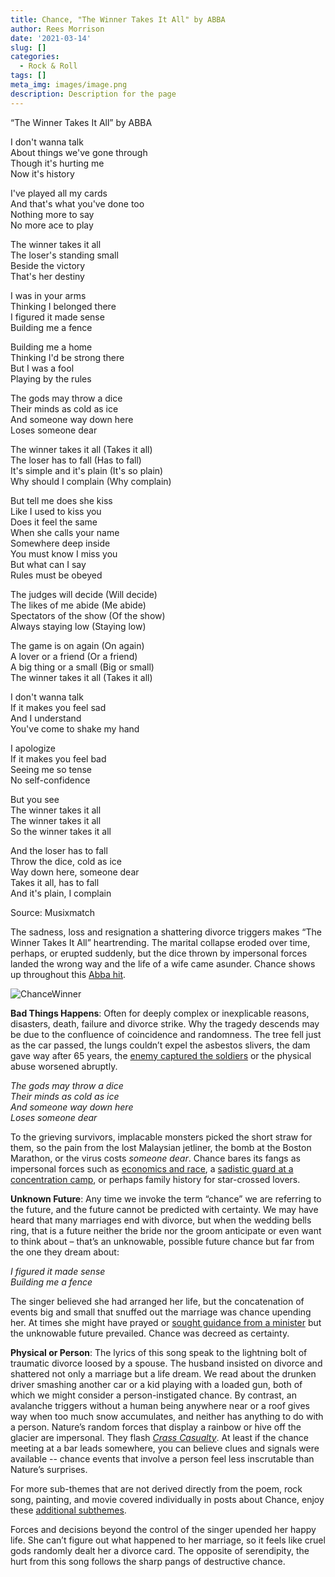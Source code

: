 ```yaml
---
title: Chance, "The Winner Takes It All" by ABBA 
author: Rees Morrison
date: '2021-03-14'
slug: []
categories:
  - Rock & Roll
tags: []
meta_img: images/image.png
description: Description for the page
---
```


“The Winner Takes It All” by ABBA

I don't wanna talk  
About things we've gone through  
Though it's hurting me  
Now it's history  

I've played all my cards  
And that's what you've done too  
Nothing more to say  
No more ace to play  

The winner takes it all  
The loser's standing small  
Beside the victory  
That's her destiny  

I was in your arms  
Thinking I belonged there  
I figured it made sense  
Building me a fence  

Building me a home  
Thinking I'd be strong there  
But I was a fool  
Playing by the rules  

The gods may throw a dice  
Their minds as cold as ice  
And someone way down here  
Loses someone dear  

The winner takes it all (Takes it all)  
The loser has to fall (Has to fall)  
It's simple and it's plain (It's so plain)  
Why should I complain (Why complain)  

But tell me does she kiss  
Like I used to kiss you  
Does it feel the same  
When she calls your name  
Somewhere deep inside  
You must know I miss you  
But what can I say  
Rules must be obeyed   

The judges will decide (Will decide)  
The likes of me abide (Me abide)  
Spectators of the show (Of the show)  
Always staying low (Staying low)  

The game is on again (On again)  
A lover or a friend (Or a friend)  
A big thing or a small (Big or small)  
The winner takes it all (Takes it all)  

I don't wanna talk  
If it makes you feel sad  
And I understand  
You've come to shake my hand  

I apologize  
If it makes you feel bad  
Seeing me so tense  
No self-confidence  

But you see  
The winner takes it all  
The winner takes it all  
So the winner takes it all  

And the loser has to fall  
Throw the dice, cold as ice  
Way down here, someone dear  
Takes it all, has to fall  
And it's plain, I complain  

Source: Musixmatch   

The sadness, loss and resignation a shattering divorce triggers makes “The Winner Takes It All” heartrending.   The marital collapse eroded over time, perhaps, or erupted suddenly, but the dice thrown by impersonal forces landed the wrong way and the life of a wife came asunder.  Chance shows up throughout this [Abba hit](https://www.youtube.com/watch?v=92cwKCU8Z5c).

![ChanceWinner](/media/ChanceWinner.jpg)

**Bad Things Happens**:  Often for deeply complex or inexplicable reasons, disasters, death, failure and divorce strike.  Why the tragedy descends may  be due to the confluence of coincidence and randomness.  The tree fell just as the car passed, the lungs couldn’t expel the asbestos slivers, the dam gave way after 65 years, the [enemy captured the soldiers](https://themesfromart.com/blog/2021-03-14-chancedeerhunter/chancedeer/) or the physical abuse worsened abruptly.  

*The gods may throw a dice*  
*Their minds as cold as ice*  
*And someone way down here*  
*Loses someone dear*  

To the grieving survivors, implacable monsters picked the short straw for them, so the pain from the lost Malaysian jetliner, the bomb at the Boston Marathon, or the virus costs *someone dear*.  Chance bares its fangs as impersonal forces such as [economics and race](https://themesfromart.com/blog/2021-02-18-destruction-from-my-hometown-a-rock-ballad-by-bruce-springsteen/destructhometown/), a [sadistic guard at a concentration camp](https://themesfromart.com/blog/2021-02-08-decisions-sophie-s-choice-with-meryl-streep/decisionssophies/), or perhaps family history for star-crossed lovers.

**Unknown Future**:  Any time we invoke the term “chance” we are referring to the future, and the future cannot be predicted with certainty.   We may have heard that many marriages end with divorce, but when the wedding bells ring, that is a future neither the bride nor the groom anticipate or even want to think about – that’s an unknowable, possible future chance but far from the one they dream about:

*I figured it made sense*  
*Building me a fence*

The singer believed she had arranged her life, but the concatenation of events big and small that snuffed out the marriage was chance upending her.  At times she might have prayed or [sought guidance from a minister](https://themesfromart.com/blog/2021-03-14-chancechurch/chancechurch/) but the unknowable future prevailed.  Chance was decreed as certainty.


**Physical or Person**:  The lyrics of this song speak to the lightning bolt of traumatic divorce loosed by a spouse.  The husband insisted on divorce and shattered not only a marriage but a life dream.  We read about the drunken driver smashing another car or a kid playing with a loaded gun, both of which we might consider a person-instigated chance.  By contrast, an avalanche triggers without a human being anywhere near or a roof gives way when too much snow accumulates, and neither has anything to do with a person.  Nature’s random forces that display a rainbow or hive off the glacier are impersonal.  They flash [*Crass Casualty*](https://themesfromart.com/blog/2021-03-14-chancehap/chancehap/).  At least if the chance meeting at a bar leads somewhere, you can believe clues and signals were available  -- chance events that involve a person feel less inscrutable than Nature’s surprises.


For more sub-themes that are not derived directly from the poem, rock song, painting, and movie covered individually in posts about Chance, enjoy these [additional subthemes](https://themesfromart.com/blog/2021-03-14-chanceadditional/chanceaddl/).


Forces and decisions beyond the control of the singer upended her happy life.  She can’t figure out what happened to her marriage, so it feels like cruel gods randomly dealt her a divorce card.  The opposite of serendipity, the hurt from this song follows the sharp pangs of destructive chance.

